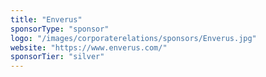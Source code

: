 ```yaml
---
title: "Enverus"
sponsorType: "sponsor"
logo: "/images/corporaterelations/sponsors/Enverus.jpg"
website: "https://www.enverus.com/"
sponsorTier: "silver"
---
```


